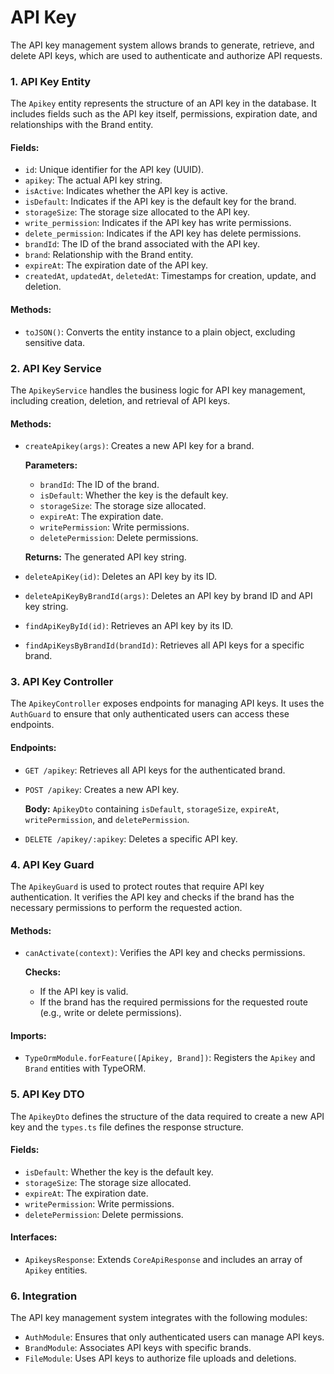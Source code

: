 # API Key

  The API key management system allows brands to generate, retrieve, and delete API keys, which are used to authenticate and authorize API requests.

### 1. API Key Entity

The `Apikey` entity represents the structure of an API key in the database. It includes fields such as the API key itself, permissions, expiration date, and relationships with the Brand entity.

#### Fields:

- `id`: Unique identifier for the API key (UUID).
- `apikey`: The actual API key string.
- `isActive`: Indicates whether the API key is active.
- `isDefault`: Indicates if the API key is the default key for the brand.
- `storageSize`: The storage size allocated to the API key.
- `write_permission`: Indicates if the API key has write permissions.
- `delete_permission`: Indicates if the API key has delete permissions.
- `brandId`: The ID of the brand associated with the API key.
- `brand`: Relationship with the Brand entity.
- `expireAt`: The expiration date of the API key.
- `createdAt`, `updatedAt`, `deletedAt`: Timestamps for creation, update, and deletion.

#### Methods:

- `toJSON()`: Converts the entity instance to a plain object, excluding sensitive data.

### 2. API Key Service

The `ApikeyService` handles the business logic for API key management, including creation, deletion, and retrieval of API keys.

#### Methods:

- `createApikey(args)`: Creates a new API key for a brand.

  **Parameters:**
  
  - `brandId`: The ID of the brand.
  - `isDefault`: Whether the key is the default key.
  - `storageSize`: The storage size allocated.
  - `expireAt`: The expiration date.
  - `writePermission`: Write permissions.
  - `deletePermission`: Delete permissions.
  
  **Returns:** The generated API key string.

- `deleteApiKey(id)`: Deletes an API key by its ID.
- `deleteApiKeyByBrandId(args)`: Deletes an API key by brand ID and API key string.
- `findApiKeyById(id)`: Retrieves an API key by its ID.
- `findApiKeysByBrandId(brandId)`: Retrieves all API keys for a specific brand.

### 3. API Key Controller

The `ApikeyController` exposes endpoints for managing API keys. It uses the `AuthGuard` to ensure that only authenticated users can access these endpoints.

#### Endpoints:

- `GET /apikey`: Retrieves all API keys for the authenticated brand.
- `POST /apikey`: Creates a new API key.
  
  **Body:** `ApikeyDto` containing `isDefault`, `storageSize`, `expireAt`, `writePermission`, and `deletePermission`.

- `DELETE /apikey/:apikey`: Deletes a specific API key.

### 4. API Key Guard

The `ApikeyGuard` is used to protect routes that require API key authentication. It verifies the API key and checks if the brand has the necessary permissions to perform the requested action.

#### Methods:

- `canActivate(context)`: Verifies the API key and checks permissions.
  
  **Checks:**
  
  - If the API key is valid.
  - If the brand has the required permissions for the requested route (e.g., write or delete permissions).

#### Imports:

- `TypeOrmModule.forFeature([Apikey, Brand])`: Registers the `Apikey` and `Brand` entities with TypeORM.

### 5. API Key DTO

The `ApikeyDto` defines the structure of the data required to create a new API key and the `types.ts` file defines the response structure.

#### Fields:

- `isDefault`: Whether the key is the default key.
- `storageSize`: The storage size allocated.
- `expireAt`: The expiration date.
- `writePermission`: Write permissions.
- `deletePermission`: Delete permissions.

#### Interfaces:

- `ApikeysResponse`: Extends `CoreApiResponse` and includes an array of `Apikey` entities.

### 6. Integration

The API key management system integrates with the following modules:

- `AuthModule`: Ensures that only authenticated users can manage API keys.
- `BrandModule`: Associates API keys with specific brands.
- `FileModule`: Uses API keys to authorize file uploads and deletions.